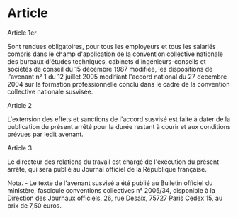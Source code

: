 # Article

  
 Article 1er  
  
 Sont rendues obligatoires, pour tous les employeurs et tous les salariés compris dans le champ d'application de la convention collective nationale des bureaux d'études techniques, cabinets d'ingénieurs-conseils et sociétés de conseil du 15 décembre 1987 modifiée, les dispositions de l'avenant n° 1 du 12 juillet 2005 modifiant l'accord national du 27 décembre 2004 sur la formation professionnelle conclu dans le cadre de la convention collective nationale susvisée.  
  
 Article 2  
  
 L'extension des effets et sanctions de l'accord susvisé est faite à dater de la publication du présent arrêté pour la durée restant à courir et aux conditions prévues par ledit avenant.  
  
 Article 3  
  
 Le directeur des relations du travail est chargé de l'exécution du présent arrêté, qui sera publié au Journal officiel de la République française.  
  
 Nota. - Le texte de l'avenant susvisé a été publié au Bulletin officiel du ministère, fascicule conventions collectives n° 2005/34, disponible à la Direction des Journaux officiels, 26, rue Desaix, 75727 Paris Cedex 15, au prix de 7,50 euros.  
